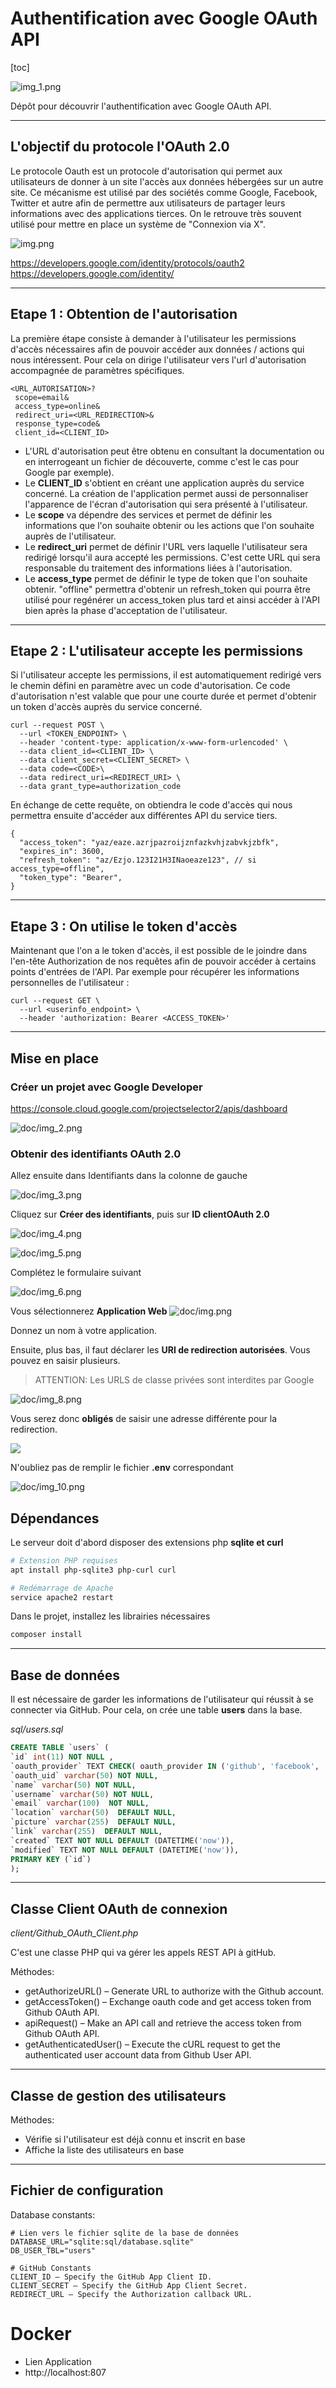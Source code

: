 # Authentification avec Google OAuth API

[toc]

![img_1.png](doc/img_1.png)

Dépôt pour découvrir l'authentification avec Google OAuth API.

***

## L'objectif du protocole l'OAuth 2.0

Le protocole Oauth est un protocole d'autorisation qui permet aux utilisateurs de donner à un site l'accès aux données hébergées sur un autre site.
Ce mécanisme est utilisé par des sociétés comme Google, Facebook, Twitter et autre afin de permettre aux utilisateurs 
de partager leurs informations avec des applications tierces. 
On le retrouve très souvent utilisé pour mettre en place un système de "Connexion via X".

![img.png](doc/img.png)

https://developers.google.com/identity/protocols/oauth2
https://developers.google.com/identity/

***

## Etape 1 : Obtention de l'autorisation

La première étape consiste à demander à l'utilisateur les permissions d'accès nécessaires afin de 
pouvoir accéder aux données / actions qui nous intéressent.
Pour cela on dirige l'utilisateur vers l'url d'autorisation accompagnée de paramètres spécifiques.

```
<URL_AUTORISATION>?
 scope=email&
 access_type=online&
 redirect_uri=<URL_REDIRECTION>&
 response_type=code&
 client_id=<CLIENT_ID>
```

* L'URL d'autorisation peut être obtenu en consultant la documentation ou en interrogeant un fichier de découverte, comme c'est le cas pour Google par exemple). 
* Le **CLIENT_ID** s'obtient en créant une application auprès du service concerné. La création de l'application permet aussi de personnaliser l'apparence de l'écran d'autorisation qui sera présenté à l'utilisateur.
* Le **scope** va dépendre des services et permet de définir les informations que l'on souhaite obtenir ou les actions que l'on souhaite auprès de l'utilisateur.
* Le **redirect_uri** permet de définir l'URL vers laquelle l'utilisateur sera redirigé lorsqu'il aura accepté les permissions. C'est cette URL qui sera responsable du traitement des informations liées à l'autorisation.
* Le **access_type** permet de définir le type de token que l'on souhaite obtenir. "offline" permettra d'obtenir un refresh_token qui pourra être utilisé pour regénérer un access_token plus tard et ainsi accéder à l'API bien après la phase d'acceptation de l'utilisateur.

***

## Etape 2 : L'utilisateur accepte les permissions

Si l'utilisateur accepte les permissions, il est automatiquement redirigé vers le chemin défini en paramètre avec un code d'autorisation.
Ce code d'autorisation n'est valable que pour une courte durée et permet d'obtenir un token d'accès auprès du service concerné.

```
curl --request POST \
  --url <TOKEN_ENDPOINT> \
  --header 'content-type: application/x-www-form-urlencoded' \
  --data client_id=<CLIENT_ID> \
  --data client_secret=<CLIENT_SECRET> \
  --data code=<CODE>\
  --data redirect_uri=<REDIRECT_URI> \
  --data grant_type=authorization_code
```

En échange de cette requête, on obtiendra le code d'accès qui nous permettra ensuite d'accéder aux différentes API du service tiers.

```
{
  "access_token": "yaz/eaze.azrjpazroijznfazkvhjzabvkjzbfk",
  "expires_in": 3600,
  "refresh_token": "az/Ezjo.123I21H3INaoeaze123", // si access_type=offline",
  "token_type": "Bearer",
}
```

***

## Etape 3 : On utilise le token d'accès

Maintenant que l'on a le token d'accès, il est possible de le joindre dans l'en-tête Authorization de nos requêtes afin de pouvoir accéder à certains points d'entrées de l'API.
Par exemple pour récupérer les informations personnelles de l'utilisateur :

```
curl --request GET \
  --url <userinfo_endpoint> \
  --header 'authorization: Bearer <ACCESS_TOKEN>'
```

*** 

## Mise en place

### Créer un projet avec Google Developer

https://console.cloud.google.com/projectselector2/apis/dashboard

![doc/img_2.png](doc/img_2.png)


### Obtenir des identifiants OAuth 2.0

Allez ensuite dans Identifiants dans la colonne de gauche

![doc/img_3.png](doc/img_3.png)

Cliquez sur **Créer des identifiants**, puis sur **ID clientOAuth 2.0**

![doc/img_4.png](doc/img_4.png)

![doc/img_5.png](doc/img_5.png)

Complétez le formulaire suivant

![doc/img_6.png](doc/img_6.png)

Vous sélectionnerez **Application Web**
![doc/img.png](doc/img_7.png)

Donnez un nom à votre application.

Ensuite, plus bas, il faut déclarer les **URI de redirection autorisées**.
Vous pouvez en saisir plusieurs.

> ATTENTION: Les URLS de classe privées sont interdites par Google

![doc/img_8.png](doc/img_8.png)

Vous serez donc **obligés** de saisir une adresse différente pour la redirection.

![](readme_docs/00e511df.png)

N'oubliez pas de remplir le fichier **.env** correspondant

![doc/img_10.png](doc/img_10.png)



## Dépendances

Le serveur doit d'abord disposer des extensions php **sqlite et **curl****

```bash
# Extension PHP requises
apt install php-sqlite3 php-curl curl

# Redémarrage de Apache
service apache2 restart
```

Dans le projet, installez les librairies nécessaires

```bash
composer install
```

***

## Base de données

Il est nécessaire de garder les informations de l'utilisateur qui réussit à se connecter via GitHub.
Pour cela, on crée une table **users** dans la base.

*sql/users.sql*
```sql
CREATE TABLE `users` (
`id` int(11) NOT NULL ,
`oauth_provider` TEXT CHECK( oauth_provider IN ('github', 'facebook', 'google', 'twitter')) NOT NULL DEFAULT 'github',
`oauth_uid` varchar(50) NOT NULL,
`name` varchar(50) NOT NULL,
`username` varchar(50) NOT NULL,
`email` varchar(100)  NOT NULL,
`location` varchar(50)  DEFAULT NULL,
`picture` varchar(255)  DEFAULT NULL,
`link` varchar(255)  DEFAULT NULL,
`created` TEXT NOT NULL DEFAULT (DATETIME('now')),
`modified` TEXT NOT NULL DEFAULT (DATETIME('now')),
PRIMARY KEY (`id`)
);
```

***

## Classe Client OAuth de connexion

*client/Github_OAuth_Client.php*

C'est une classe PHP qui va gérer les appels REST API à gitHub.

Méthodes:

* getAuthorizeURL() – Generate URL to authorize with the Github account.
* getAccessToken() – Exchange oauth code and get access token from Github OAuth API.
* apiRequest() – Make an API call and retrieve the access token from Github OAuth API.
* getAuthenticatedUser() – Execute the cURL request to get the authenticated user account data from Github User API.


***

## Classe de gestion des utilisateurs

Méthodes:

* Vérifie si l'utilisateur est déjà connu et inscrit en base
* Affiche la liste des utilisateurs en base

***

## Fichier de configuration

Database constants:

    # Lien vers le fichier sqlite de la base de données
    DATABASE_URL="sqlite:sql/database.sqlite"
    DB_USER_TBL="users"

    # GitHub Constants
    CLIENT_ID – Specify the GitHub App Client ID.
    CLIENT_SECRET – Specify the GitHub App Client Secret.
    REDIRECT_URL – Specify the Authorization callback URL.



# Docker

- Lien Application
- http://localhost:807
